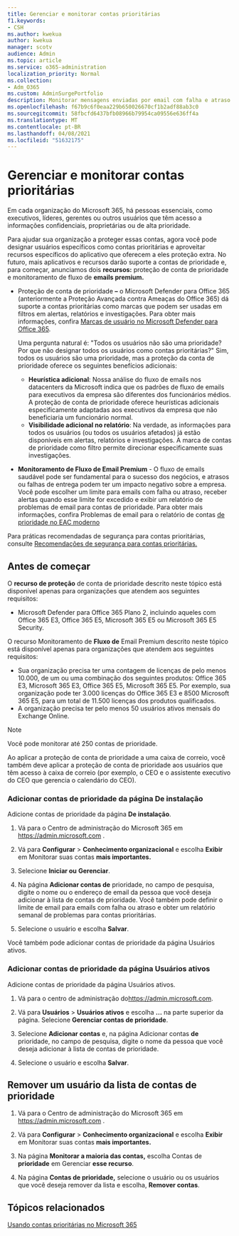 ```yaml
---
title: Gerenciar e monitorar contas prioritárias
f1.keywords:
- CSH
ms.author: kwekua
author: kwekua
manager: scotv
audience: Admin
ms.topic: article
ms.service: o365-administration
localization_priority: Normal
ms.collection:
- Adm_O365
ms.custom: AdminSurgePortfolio
description: Monitorar mensagens enviadas por email com falha e atraso enviadas para ou de contas com alto impacto comercial.
ms.openlocfilehash: f67b9c6f0eaa229b650026670cf1b2adf88ab3c0
ms.sourcegitcommit: 58fbcfd6437bfb08966b79954ca09556e636ff4a
ms.translationtype: MT
ms.contentlocale: pt-BR
ms.lasthandoff: 04/08/2021
ms.locfileid: "51632175"
---
```

# <a name="manage-and-monitor-priority-accounts"></a>Gerenciar e monitorar contas prioritárias

Em cada organização do Microsoft 365, há pessoas essenciais, como executivos, líderes, gerentes ou outros usuários que têm acesso a informações confidenciais, proprietárias ou de alta prioridade.

Para ajudar sua organização a proteger essas contas, agora você pode designar usuários específicos como contas prioritárias e aproveitar recursos específicos do aplicativo que oferecem a eles proteção extra. No futuro, mais aplicativos e recursos darão suporte a contas de prioridade e, para começar, anunciamos dois **recursos:** proteção de conta de prioridade e monitoramento de fluxo de **emails premium.**

- Proteção de conta de prioridade **–** o Microsoft Defender para Office 365 (anteriormente a Proteção Avançada contra Ameaças do Office 365) dá suporte a contas prioritárias como marcas que podem ser usadas em filtros em alertas, relatórios e investigações. Para obter mais informações, confira [Marcas de usuário no Microsoft Defender para Office 365](../../security/office-365-security/user-tags.md).

  Uma pergunta natural é: "Todos os usuários não são uma prioridade? Por que não designar todos os usuários como contas prioritárias?" Sim, todos os usuários são uma prioridade, mas a proteção da conta de prioridade oferece os seguintes benefícios adicionais:

  - **Heurística adicional**: Nossa análise do fluxo de emails nos datacenters da Microsoft indica que os padrões de fluxo de emails para executivos da empresa são diferentes dos funcionários médios. A proteção de conta de prioridade oferece heurísticas adicionais especificamente adaptadas aos executivos da empresa que não beneficiaria um funcionário normal.
  - **Visibilidade adicional no relatório**: Na verdade, as informações para todos os usuários (ou todos os usuários afetados) já estão disponíveis em alertas, relatórios e investigações. A marca de contas de prioridade como filtro permite direcionar especificamente suas investigações.

- **Monitoramento de Fluxo de Email Premium** - O fluxo de emails saudável pode ser fundamental para o sucesso dos negócios, e atrasos ou falhas de entrega podem ter um impacto negativo sobre a empresa. Você pode escolher um limite para emails com falha ou atraso, receber alertas quando esse limite for excedido e exibir um relatório de problemas de email para contas de prioridade. Para obter mais informações, confira Problemas de email para o relatório de contas [de prioridade no EAC moderno](/exchange/monitoring/mail-flow-reports/mfr-email-issues-for-priority-accounts-report)

Para práticas recomendadas de segurança para contas prioritárias, consulte [Recomendações de segurança para contas prioritárias.](../../security/office-365-security/security-recommendations-for-priority-accounts.md)

## <a name="before-you-begin"></a>Antes de começar

O **recurso de proteção** de conta de prioridade descrito neste tópico está disponível apenas para organizações que atendem aos seguintes requisitos:

- Microsoft Defender para Office 365 Plano 2, incluindo aqueles com Office 365 E3, Office 365 E5, Microsoft 365 E5 ou Microsoft 365 E5 Security.

O recurso Monitoramento de **Fluxo de** Email Premium descrito neste tópico está disponível apenas para organizações que atendem aos seguintes requisitos:

- Sua organização precisa ter uma contagem de licenças de pelo menos 10.000, de um ou uma combinação dos seguintes produtos: Office 365 E3, Microsoft 365 E3, Office 365 E5, Microsoft 365 E5. Por exemplo, sua organização pode ter 3.000 licenças do Office 365 E3 e 8500 Microsoft 365 E5, para um total de 11.500 licenças dos produtos qualificados.
- A organização precisa ter pelo menos 50 usuários ativos mensais do Exchange Online.

> [!NOTE]
> Você pode monitorar até 250 contas de prioridade.

Ao aplicar a proteção de conta de prioridade a uma caixa de correio, você também deve aplicar a proteção de conta de prioridade aos usuários que têm acesso à caixa de correio (por exemplo, o CEO e o assistente executivo do CEO que gerencia o calendário do CEO).

### <a name="add-priority-accounts-from-the-setup-page"></a>Adicionar contas de prioridade da página De instalação

Adicione contas de prioridade da página **De instalação**.

1. Vá para o Centro de administração do Microsoft 365 em <a href="https://go.microsoft.com/fwlink/p/?linkid=2024339" target="_blank">https://admin.microsoft.com</a> .

2. Vá para **Configurar**  >  **Conhecimento organizacional** e escolha **Exibir** em Monitorar suas contas **mais importantes.**

3. Selecione **Iniciar ou** **Gerenciar**.

4. Na página **Adicionar contas de** prioridade, no campo de pesquisa, digite o nome ou o endereço de email da pessoa que você deseja adicionar à lista de contas de prioridade. Você também pode definir o limite de email para emails com falha ou atraso e obter um relatório semanal de problemas para contas prioritárias.

5. Selecione o usuário e escolha **Salvar**.

Você também pode adicionar contas de prioridade da página Usuários ativos.

### <a name="add-priority-accounts-from-active-users-page"></a>Adicionar contas de prioridade da página Usuários ativos

Adicione contas de prioridade da página Usuários ativos.

1. Vá para o centro de administração do<a href="https://go.microsoft.com/fwlink/p/?linkid=2024339" target="_blank">https://admin.microsoft.com</a>.

2. Vá para **Usuários**  >  **Usuários ativos** e escolha **...** na parte superior da página. Selecione **Gerenciar contas de prioridade**.

3. Selecione **Adicionar contas** e, na página Adicionar contas **de** prioridade, no campo de pesquisa, digite o nome da pessoa que você deseja adicionar à lista de contas de prioridade.

4. Selecione o usuário e escolha **Salvar**.

## <a name="remove-a-user-from-the-priority-accounts-list"></a>Remover um usuário da lista de contas de prioridade

1. Vá para o Centro de administração do Microsoft 365 em <a href="https://go.microsoft.com/fwlink/p/?linkid=2024339" target="_blank">https://admin.microsoft.com</a> .

2. Vá para **Configurar**  >  **Conhecimento organizacional** e escolha **Exibir** em Monitorar suas contas **mais importantes.**

3. Na página **Monitorar a maioria das contas,** escolha Contas de **prioridade** em Gerenciar **esse recurso**.

4. Na página **Contas de prioridade,** selecione o usuário ou os usuários que você deseja remover da lista e escolha, **Remover contas**.

## <a name="related-topics"></a>Tópicos relacionados

[Usando contas prioritárias no Microsoft 365](https://techcommunity.microsoft.com/t5/microsoft-365-blog/using-priority-accounts-in-microsoft-365/ba-p/1873314)
